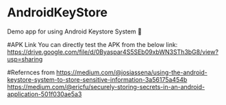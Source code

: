 # AndroidKeyStore
Demo app for using Android Keystore System  :metal:

#APK Link
You can directly test the APK from the below link:
https://drive.google.com/file/d/0Byaspar4S5SEb09xbWN3STh3bG8/view?usp=sharing

#Refernces from
https://medium.com/@josiassena/using-the-android-keystore-system-to-store-sensitive-information-3a56175a454b
https://medium.com/@ericfu/securely-storing-secrets-in-an-android-application-501f030ae5a3



